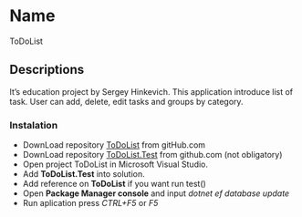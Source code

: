 # Name

ToDoList

## Descriptions

It’s education project by Sergey Hinkevich. This application introduce list of task. User can add, delete, edit tasks and groups by category.

### Instalation

- DownLoad repository [ToDoList]() from gitHub.com
- DownLoad repository [ToDoList.Test](https://github.com/hinkevich/ToDoList.Test.git) from github.com (not obligatory)
- Open project ToDoList in Microsoft Visual Studio.
- Add **ToDoList.Test** into solution.
- Add reference on **ToDoList** if you want run test()
- Open **Package Manager console** and input _dotnet ef database update_
- Run aplication press _CTRL+F5_ or _F5_
